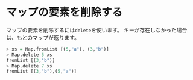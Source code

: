 マップの要素を削除する
======================

マップの要素を削除するには`delete`を使います。
キーが存在しなかった場合は、もとのマップが返ります。

```haskell
> xs = Map.fromList [(5,"a"), (3,"b")]
> Map.delete 5 xs
fromList [(3,"b")]
> Map.delete 7 xs
fromList [(3,"b"),(5,"a")]
```
